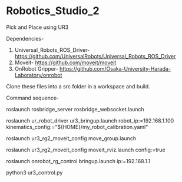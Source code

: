 # Robotics_Studio_2
Pick and Place using UR3

Dependencies-
1. Universal_Robots_ROS_Driver- https://github.com/UniversalRobots/Universal_Robots_ROS_Driver
2. Moveit- https://github.com/moveit/moveit
3. OnRobot Gripper- https://github.com/Osaka-University-Harada-Laboratory/onrobot

Clone these files into a src folder in a workspace and build.

Command sequence-
 
roslaunch rosbridge_server rosbridge_websocket.launch
 
roslaunch ur_robot_driver ur3_bringup.launch robot_ip:=192.168.1.100 kinematics_config:="${HOME}/my_robot_calibration.yaml"
 
roslaunch ur3_rg2_moveit_config move_group.launch
 
roslaunch ur3_rg2_moveit_config moveit_rviz.launch config:=true
 
roslaunch onrobot_rg_control bringup.launch ip:=192.168.1.1
 
python3 ur3_control.py
